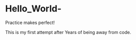 # Hello_World-
Practice makes perfect!

This is my first attempt after
Years of being away from code.
